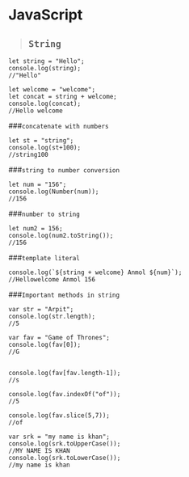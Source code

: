 # JavaScript

>## `String`
```
let string = "Hello";
console.log(string);
//"Hello"
```

```
let welcome = "welcome";
let concat = string + welcome;
console.log(concat);
//Hello welcome
```

###`concatenate with numbers`
```
let st = "string";
console.log(st+100);
//string100
```

###`string to number conversion`
```
let num = "156";
console.log(Number(num));
//156
```

###`number to string`
```
let num2 = 156;
console.log(num2.toString());
//156
```

###`template literal`
```
console.log(`${string + welcome} Anmol ${num}`);
//Hellowelcome Anmol 156
```

###`Important methods in string`
```
var str = "Arpit";
console.log(str.length);
//5
```
```
var fav = "Game of Thrones";
console.log(fav[0]);
//G


console.log(fav[fav.length-1]);
//s

console.log(fav.indexOf("of"));
//5

console.log(fav.slice(5,7));
//of
```
```
var srk = "my name is khan";
console.log(srk.toUpperCase());
//MY NAME IS KHAN
console.log(srk.toLowerCase());
//my name is khan
```







